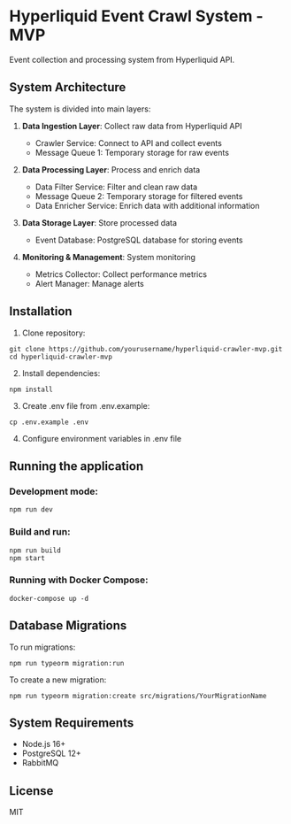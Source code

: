 # Hyperliquid Event Crawl System - MVP

Event collection and processing system from Hyperliquid API.

## System Architecture

The system is divided into main layers:

1. **Data Ingestion Layer**: Collect raw data from Hyperliquid API
   - Crawler Service: Connect to API and collect events
   - Message Queue 1: Temporary storage for raw events

2. **Data Processing Layer**: Process and enrich data
   - Data Filter Service: Filter and clean raw data
   - Message Queue 2: Temporary storage for filtered events
   - Data Enricher Service: Enrich data with additional information

3. **Data Storage Layer**: Store processed data
   - Event Database: PostgreSQL database for storing events

4. **Monitoring & Management**: System monitoring
   - Metrics Collector: Collect performance metrics
   - Alert Manager: Manage alerts

## Installation

1. Clone repository:
```
git clone https://github.com/yourusername/hyperliquid-crawler-mvp.git
cd hyperliquid-crawler-mvp
```

2. Install dependencies:
```
npm install
```

3. Create .env file from .env.example:
```
cp .env.example .env
```

4. Configure environment variables in .env file

## Running the application

### Development mode:
```
npm run dev
```

### Build and run:
```
npm run build
npm start
```

### Running with Docker Compose:
```
docker-compose up -d
```

## Database Migrations

To run migrations:
```
npm run typeorm migration:run
```

To create a new migration:
```
npm run typeorm migration:create src/migrations/YourMigrationName
```

## System Requirements

- Node.js 16+
- PostgreSQL 12+
- RabbitMQ

## License

MIT 